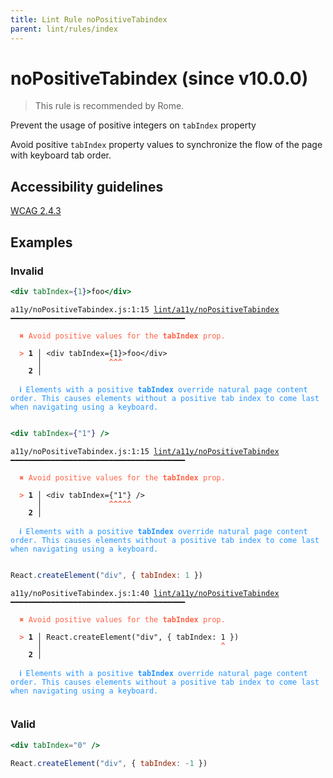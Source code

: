 ```yaml
---
title: Lint Rule noPositiveTabindex
parent: lint/rules/index
---
```


# noPositiveTabindex (since v10.0.0)

> This rule is recommended by Rome.

Prevent the usage of positive integers on `tabIndex` property

Avoid positive `tabIndex` property values to synchronize the flow of the page with keyboard tab order.

## Accessibility guidelines

[WCAG 2.4.3](https://www.w3.org/WAI/WCAG21/Understanding/focus-order)

## Examples

### Invalid

```jsx
<div tabIndex={1}>foo</div>
```

<pre class="language-text"><code class="language-text">a11y/noPositiveTabindex.js:1:15 <a href="https://docs.rome.tools/lint/rules/noPositiveTabindex">lint/a11y/noPositiveTabindex</a> ━━━━━━━━━━━━━━━━━━━━━━━━━━━━━━━━━━━━━━━

<strong><span style="color: Tomato;">  </span></strong><strong><span style="color: Tomato;">✖</span></strong> <span style="color: Tomato;">Avoid positive values for the </span><span style="color: Tomato;"><strong>tabIndex</strong></span><span style="color: Tomato;"> prop.</span>
  
<strong><span style="color: Tomato;">  </span></strong><strong><span style="color: Tomato;">&gt;</span></strong> <strong>1 │ </strong>&lt;div tabIndex={1}&gt;foo&lt;/div&gt;
   <strong>   │ </strong>              <strong><span style="color: Tomato;">^</span></strong><strong><span style="color: Tomato;">^</span></strong><strong><span style="color: Tomato;">^</span></strong>
    <strong>2 │ </strong>
  
<strong><span style="color: rgb(38, 148, 255);">  </span></strong><strong><span style="color: rgb(38, 148, 255);">ℹ</span></strong> <span style="color: rgb(38, 148, 255);">Elements with a positive </span><span style="color: rgb(38, 148, 255);"><strong>tabIndex</strong></span><span style="color: rgb(38, 148, 255);"> override natural page content order. This causes elements without a positive tab index to come last when navigating using a keyboard.</span>
  
</code></pre>

```jsx
<div tabIndex={"1"} />
```

<pre class="language-text"><code class="language-text">a11y/noPositiveTabindex.js:1:15 <a href="https://docs.rome.tools/lint/rules/noPositiveTabindex">lint/a11y/noPositiveTabindex</a> ━━━━━━━━━━━━━━━━━━━━━━━━━━━━━━━━━━━━━━━

<strong><span style="color: Tomato;">  </span></strong><strong><span style="color: Tomato;">✖</span></strong> <span style="color: Tomato;">Avoid positive values for the </span><span style="color: Tomato;"><strong>tabIndex</strong></span><span style="color: Tomato;"> prop.</span>
  
<strong><span style="color: Tomato;">  </span></strong><strong><span style="color: Tomato;">&gt;</span></strong> <strong>1 │ </strong>&lt;div tabIndex={&quot;1&quot;} /&gt;
   <strong>   │ </strong>              <strong><span style="color: Tomato;">^</span></strong><strong><span style="color: Tomato;">^</span></strong><strong><span style="color: Tomato;">^</span></strong><strong><span style="color: Tomato;">^</span></strong><strong><span style="color: Tomato;">^</span></strong>
    <strong>2 │ </strong>
  
<strong><span style="color: rgb(38, 148, 255);">  </span></strong><strong><span style="color: rgb(38, 148, 255);">ℹ</span></strong> <span style="color: rgb(38, 148, 255);">Elements with a positive </span><span style="color: rgb(38, 148, 255);"><strong>tabIndex</strong></span><span style="color: rgb(38, 148, 255);"> override natural page content order. This causes elements without a positive tab index to come last when navigating using a keyboard.</span>
  
</code></pre>

```jsx
React.createElement("div", { tabIndex: 1 })
```

<pre class="language-text"><code class="language-text">a11y/noPositiveTabindex.js:1:40 <a href="https://docs.rome.tools/lint/rules/noPositiveTabindex">lint/a11y/noPositiveTabindex</a> ━━━━━━━━━━━━━━━━━━━━━━━━━━━━━━━━━━━━━━━

<strong><span style="color: Tomato;">  </span></strong><strong><span style="color: Tomato;">✖</span></strong> <span style="color: Tomato;">Avoid positive values for the </span><span style="color: Tomato;"><strong>tabIndex</strong></span><span style="color: Tomato;"> prop.</span>
  
<strong><span style="color: Tomato;">  </span></strong><strong><span style="color: Tomato;">&gt;</span></strong> <strong>1 │ </strong>React.createElement(&quot;div&quot;, { tabIndex: 1 })
   <strong>   │ </strong>                                       <strong><span style="color: Tomato;">^</span></strong>
    <strong>2 │ </strong>
  
<strong><span style="color: rgb(38, 148, 255);">  </span></strong><strong><span style="color: rgb(38, 148, 255);">ℹ</span></strong> <span style="color: rgb(38, 148, 255);">Elements with a positive </span><span style="color: rgb(38, 148, 255);"><strong>tabIndex</strong></span><span style="color: rgb(38, 148, 255);"> override natural page content order. This causes elements without a positive tab index to come last when navigating using a keyboard.</span>
  
</code></pre>

### Valid

```jsx
<div tabIndex="0" />
```

```jsx
React.createElement("div", { tabIndex: -1 })
```

